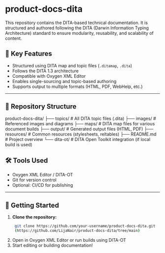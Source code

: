 # product-docs-dita
This repository contains the DITA-based technical documentation. It is structured and authored following the DITA (Darwin Information Typing Architecture) standard to ensure modularity, reusability, and scalability of content.

## 🔑 Key Features

- Structured using DITA map and topic files (`.ditamap`, `.dita`)
- Follows the DITA 1.3 architecture
- Compatible with Oxygen XML Editor
- Enables single-sourcing and topic-based authoring
- Supports output to multiple formats (HTML, PDF, WebHelp, etc.)
---

## 📁 Repository Structure
product-docs-dita/
├── topics/            # All DITA topic files (.dita)
├── images/            # Referenced images and diagrams
├── maps/              # DITA map files for various document builds
├── output/            # Generated output files (HTML, PDF)
├── resources/         # Common resources (stylesheets, reltables)
├── README.md          # Project overview
└── dita-ot/           # DITA Open Toolkit integration (if local build is used)


## 🛠️ Tools Used

- Oxygen XML Editor / DITA-OT  
- Git for version control  
- Optional: CI/CD for publishing
---

## 🚀 Getting Started

1. **Clone the repository:**
   ```bash
    git clone https://github.com/your-username/product-docs-dita.git
    (https://github.com/LijaNair/product-docs-dita/tree/main)
2. Open in Oxygen XML Editor or run builds using DITA-OT
3. Start editing or building documentation!
   

